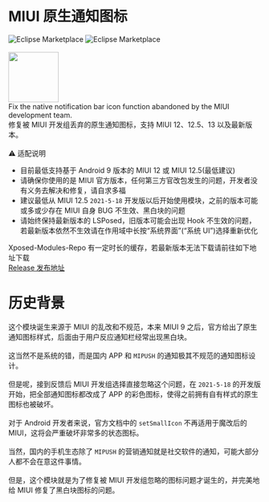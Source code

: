 # MIUI 原生通知图标

![Eclipse Marketplace](https://img.shields.io/badge/license-AGPL3.0-blue)
![Eclipse Marketplace](https://img.shields.io/badge/version-v2.15-green)
<br/><br/>
<img src="https://github.com/fankes/MIUINativeNotifyIcon/blob/master/app/src/main/ic_launcher-playstore.png" width = "100" height = "100"/>
<br/>
Fix the native notification bar icon function abandoned by the MIUI development team.<br/>
修复被 MIUI 开发组丢弃的原生通知图标，支持 MIUI 12、12.5、13 以及最新版本。
<br/><br/>
⚠️ 适配说明<br/>

- 目前最低支持基于 Android 9 版本的 MIUI 12 或 MIUI 12.5(最低建议)
- 请确保你使用的是 MIUI 官方版本，任何第三方官改包发生的问题，开发者没有义务去解决和修复，请自求多福
- 建议最低从 MIUI 12.5 `2021-5-18` 开发版以后开始使用模块，之前的版本可能或多或少存在 MIUI 自身 BUG 不生效、黑白块的问题
- 请始终保持最新版本的 LSPosed，旧版本可能会出现 Hook 不生效的问题，若最新版本依然不生效请在作用域中长按“系统界面”(“系统 UI”)选择重新优化

Xposed-Modules-Repo 有一定时长的缓存，若最新版本无法下载请前往如下地址下载<br/>
[Release 发布地址](https://github.com/fankes/MIUINativeNotifyIcon/releases)

# 历史背景

这个模块诞生来源于 MIUI 的乱改和不规范，本来 MIUI 9 之后，官方给出了原生通知图标样式，后面由于用户反应通知栏经常出现黑白块。<br/><br/>
这当然不是系统的错，而是国内 APP 和 `MIPUSH` 的通知极其不规范的通知图标设计。<br/><br/>
但是呢，接到反馈后 MIUI 开发组选择直接忽略这个问题，在 `2021-5-18` 的开发版开始，把全部通知图标都改成了 APP 的彩色图标，使得之前拥有自有样式的原生图标也被破坏。<br/><br/>
对于 Android 开发者来说，官方文档中的 `setSmallIcon` 不再适用于魔改后的 MIUI，这将会严重破坏非常多的状态图标。<br/><br/>
当然，国内的手机生态除了 `MIPUSH` 的营销通知就是社交软件的通知，可能大部分人都不会在意这件事情。<br/><br/>
但是，这个模块就是为了修复被 MIUI 开发组忽略的图标问题才诞生的，并完美地给 MIUI 修复了黑白块图标的问题。
